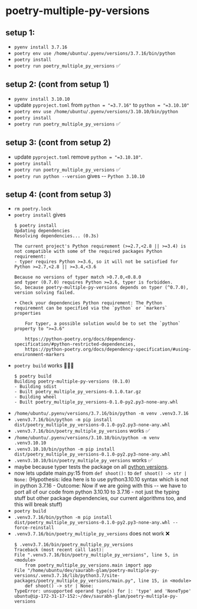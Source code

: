 # poetry-multiple-py-versions

## setup 1:

* `pyenv install 3.7.16`
* `poetry env use /home/ubuntu/.pyenv/versions/3.7.16/bin/python`
* `poetry install`
* `poetry run poetry_multiple_py_versions` ✅


## setup 2: (cont from setup 1)

* `pyenv install 3.10.10`
* update `pyproject.toml` from `python = "=3.7.16"` to `python = "=3.10.10"`
* `poetry env use /home/ubuntu/.pyenv/versions/3.10.10/bin/python`
* `poetry install`
* `poetry run poetry_multiple_py_versions` ✅

## setup 3: (cont from setup 2)

* update `pyproject.toml` remove `python = "=3.10.10"`.
* `poetry install`
* `poetry run poetry_multiple_py_versions` ✅
* `poetry run python --version` gives -- `Python 3.10.10`

## setup 4: (cont from setup 3)

* `rm poetry.lock`
* `poetry install` gives
    ```console
    $ poetry install
    Updating dependencies
    Resolving dependencies... (0.3s)

    The current project's Python requirement (>=2.7,<2.8 || >=3.4) is not compatible with some of the required packages Python requirement:
    - typer requires Python >=3.6, so it will not be satisfied for Python >=2.7,<2.8 || >=3.4,<3.6

    Because no versions of typer match >0.7.0,<0.8.0
    and typer (0.7.0) requires Python >=3.6, typer is forbidden.
    So, because poetry-multiple-py-versions depends on typer (^0.7.0), version solving failed.

    • Check your dependencies Python requirement: The Python requirement can be specified via the `python` or `markers` properties
        
        For typer, a possible solution would be to set the `python` property to ">=3.6"

        https://python-poetry.org/docs/dependency-specification/#python-restricted-dependencies,
        https://python-poetry.org/docs/dependency-specification/#using-environment-markers
    ```
* `poetry build` works 🤷🏻‍♂️
    ```console
    $ poetry build
    Building poetry-multiple-py-versions (0.1.0)
    - Building sdist
    - Built poetry_multiple_py_versions-0.1.0.tar.gz
    - Building wheel
    - Built poetry_multiple_py_versions-0.1.0-py2.py3-none-any.whl
    ```
* `/home/ubuntu/.pyenv/versions/3.7.16/bin/python -m venv .venv3.7.16`
* `.venv3.7.16/bin/python -m pip install dist/poetry_multiple_py_versions-0.1.0-py2.py3-none-any.whl`
* `.venv3.7.16/bin/poetry_multiple_py_versions` works ✅
* `/home/ubuntu/.pyenv/versions/3.10.10/bin/python -m venv .venv3.10.10`
* `.venv3.10.10/bin/python -m pip install dist/poetry_multiple_py_versions-0.1.0-py2.py3-none-any.whl`
* `.venv3.10.10/bin/poetry_multiple_py_versions` works ✅
* maybe because typer tests the package on all [python versions](https://github.com/tiangolo/typer/blob/master/.github/workflows/test.yml#LL14C7-L15C69).
* now lets update main.py:15 from `def shoot():` to `def shoot() -> str | None:` (Hypothesis: idea here is to use python3.10.10 syntax which is not in python 3.7.16 - Outcome: Now if we are going with this -- we have to port all of our code from python 3.10.10 to 3.7.16 - not just the typing stuff but other package dependencies, our current algorithms too, and this will break stuff)
* `poetry build`
* `.venv3.7.16/bin/python -m pip install dist/poetry_multiple_py_versions-0.1.0-py2.py3-none-any.whl --force-reinstall`
* `.venv3.7.16/bin/poetry_multiple_py_versions` does not work ❌
    ```console
    $ .venv3.7.16/bin/poetry_multiple_py_versions
    Traceback (most recent call last):
    File ".venv3.7.16/bin/poetry_multiple_py_versions", line 5, in <module>
        from poetry_multiple_py_versions.main import app
    File "/home/ubuntu/dev/saurabh-glam/poetry-multiple-py-versions/.venv3.7.16/lib/python3.7/site-packages/poetry_multiple_py_versions/main.py", line 15, in <module>
        def shoot() -> str | None:
    TypeError: unsupported operand type(s) for |: 'type' and 'NoneType'
    ubuntu@ip-172-31-17-152:~/dev/saurabh-glam/poetry-multiple-py-versions
    ```